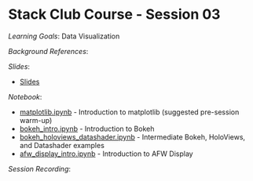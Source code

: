 # Stack Club Course - Session 03

*Learning Goals*: Data Visualization

*Background References*:

*Slides*:
* [Slides](https://docs.google.com/presentation/d/1q0bDucYrdGCNAAJh1a3uXY-CYbwtwd55eWDhJSDlzS0/edit?usp=sharing)

*Notebook*:
* [matplotlib.ipynb](matplotlib.ipynb) - Introduction to matplotlib (suggested pre-session warm-up)
* [bokeh_intro.ipynb](bokeh_intro.ipynb) - Introduction to Bokeh
* [bokeh_holoviews_datashader.ipynb](https://github.com/LSSTScienceCollaborations/StackClub/blob/master/Visualization/bokeh_holoviews_datashader.ipynb) - Intermediate Bokeh, HoloViews, and Datashader examples
* [afw_display_intro.ipynb](afw_display_intro.ipynb) - Introduction to AFW Display

*Session Recording*:
